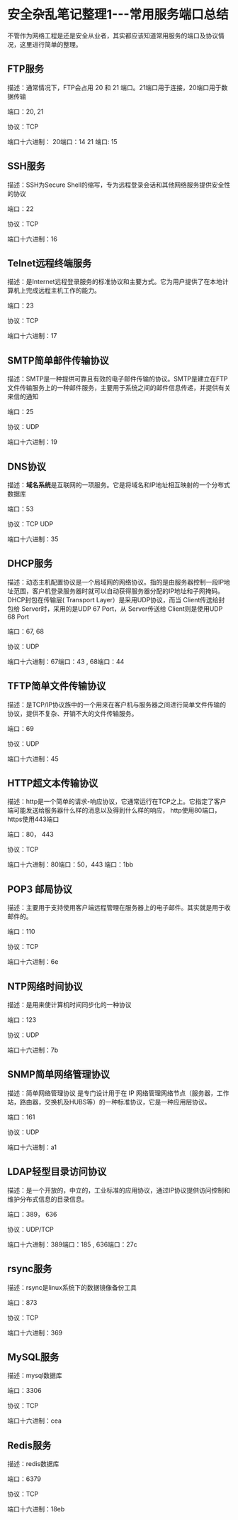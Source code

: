 # 安全杂乱笔记整理1---常用服务端口总结




不管作为网络工程是还是安全从业者，其实都应该知道常用服务的端口及协议情况，这里进行简单的整理。



## FTP服务

描述：通常情况下，FTP会占用 20 和 21 端口。21端口用于连接，20端口用于数据传输

端口：20, 21

协议：TCP

端口十六进制： 20端口：14    21 端口: 15



## SSH服务

描述：SSH为Secure Shell的缩写，专为远程登录会话和其他网络服务提供安全性的协议

端口：22

协议：TCP

端口十六进制：16



## Telnet远程终端服务

描述：是Internet远程登录服务的标准协议和主要方式。它为用户提供了在本地计算机上完成远程主机工作的能力。

端口：23

协议：TCP

端口十六进制：17



## SMTP简单邮件传输协议

描述：SMTP是一种提供可靠且有效的电子邮件传输的协议。SMTP是建立在FTP文件传输服务上的一种邮件服务，主要用于系统之间的邮件信息传递，并提供有关来信的通知

端口：25

协议：UDP

端口十六进制：19



## DNS协议

描述：**域名系统**是互联网的一项服务。它是将域名和IP地址相互映射的一个分布式数据库

端口：53

协议：TCP UDP

端口十六进制：35



## DHCP服务

描述：动态主机配置协议是一个局域网的网络协议。指的是由服务器控制一段IP地址范围，客户机登录服务器时就可以自动获得服务器分配的IP地址和子网掩码。DHCP封包在传输层( Transport Layer）是采用UDP协议，而当 Client传送给封包给 Server时，采用的是UDP 67 Port，从 Server传送给 Client则是使用UDP 68 Port

端口：67,  68 

协议：UDP

端口十六进制：67端口：43  ,  68端口：44



## TFTP简单文件传输协议

描述：是TCP/IP协议族中的一个用来在客户机与服务器之间进行简单文件传输的协议，提供不复杂、开销不大的文件传输服务。

端口：69

协议：UDP 

端口十六进制：45



## HTTP超文本传输协议

描述：http是一个简单的请求-响应协议，它通常运行在TCP之上。它指定了客户端可能发送给服务器什么样的消息以及得到什么样的响应， http使用80端口，https使用443端口

端口：80， 443

协议：TCP

端口十六进制：80端口：50，443 端口：1bb



## POP3 邮局协议

描述：主要用于支持使用客户端远程管理在服务器上的电子邮件。其实就是用于收邮件的。

端口：110

协议：TCP

端口十六进制：6e



## NTP网络时间协议

描述：是用来使计算机时间同步化的一种协议

端口：123

协议：UDP

端口十六进制：7b



## SNMP简单网络管理协议

描述：简单网络管理协议 是专门设计用于在 IP 网络管理网络节点（服务器，工作站，路由器，交换机及HUBS等）的一种标准协议，它是一种应用层协议。

端口：161

协议：UDP

端口十六进制：a1



## LDAP轻型目录访问协议

描述：是一个开放的，中立的，工业标准的应用协议，通过IP协议提供访问控制和维护分布式信息的目录信息。

端口：389， 636

协议：UDP/TCP

端口十六进制：389端口：185 ,  636端口：27c



## rsync服务

描述：rsync是linux系统下的数据镜像备份工具

端口：873

协议：TCP

端口十六进制：369



## MySQL服务

描述：mysql数据库

端口：3306

协议：TCP

端口十六进制：cea



## Redis服务

描述：redis数据库

端口：6379

协议：TCP

端口十六进制：18eb






